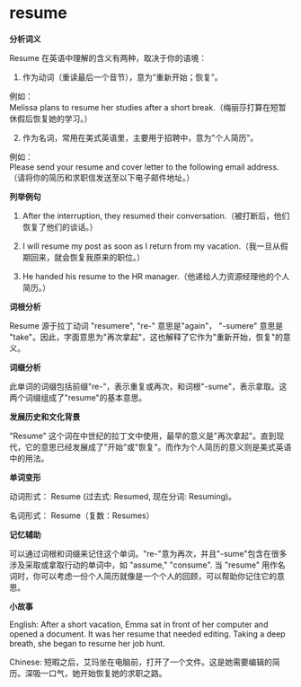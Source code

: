 # resume

**分析词义**

  

Resume 在英语中理解的含义有两种，取决于你的语境：

  

1.  作为动词（重读最后一个音节），意为“重新开始；恢复”。

  

例如：  
Melissa plans to resume her studies after a short break.（梅丽莎打算在短暂休假后恢复她的学习。）

  

2.  作为名词，常用在美式英语里，主要用于招聘中，意为"个人简历"。

  

例如：  
Please send your resume and cover letter to the following email address.（请将你的简历和求职信发送至以下电子邮件地址。）

  

**列举例句**

  

1.  After the interruption, they resumed their conversation.（被打断后，他们恢复了他们的谈话。）
    
      
    
2.  I will resume my post as soon as I return from my vacation.（我一旦从假期回来，就会恢复我原来的职位。）
    
      
    
3.  He handed his resume to the HR manager.（他递给人力资源经理他的个人简历。）
    
      
    

  

**词根分析**

  

Resume 源于拉丁动词 "resumere", "re-" 意思是"again"， "-sumere" 意思是 "take"。因此，字面意思为"再次拿起"，这也解释了它作为"重新开始，恢复"的意义。

  

**词缀分析**

  

此单词的词缀包括前缀"re-"，表示重复或再次，和词根"-sume"，表示拿取。这两个词缀组成了"resume"的基本意思。

  

**发展历史和文化背景**

  

"Resume" 这个词在中世纪的拉丁文中使用，最早的意义是"再次拿起"。直到现代，它的意思已经发展成了"开始"或"恢复"。而作为个人简历的意义则是美式英语中的用法。

  

**单词变形**

  

动词形式： Resume (过去式: Resumed, 现在分词: Resuming)。

  

名词形式： Resume（复数：Resumes）

  

**记忆辅助**

  

可以通过词根和词缀来记住这个单词。"re-"意为再次，并且"-sume"包含在很多涉及采取或拿取行动的单词中，如 "assume," "consume". 当 "resume" 用作名词时，你可以考虑一份个人简历就像是一个个人的回顾，可以帮助你记住它的意思。

  

**小故事**

  

English: After a short vacation, Emma sat in front of her computer and opened a document. It was her resume that needed editing. Taking a deep breath, she began to resume her job hunt.

  

Chinese: 短暇之后，艾玛坐在电脑前，打开了一个文件。这是她需要编辑的简历。深吸一口气，她开始恢复她的求职之路。
